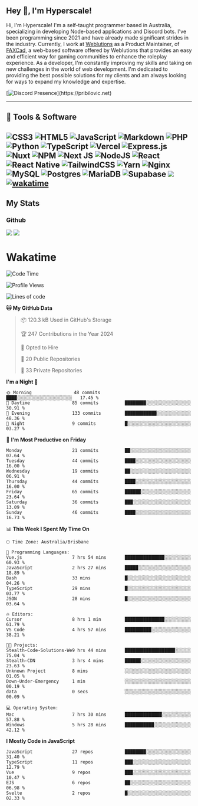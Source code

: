 ## Hey 👋, I'm Hyperscale!

Hi, I'm Hyperscale! I'm a self-taught programmer based in Australia, specializing in developing Node-based applications and Discord bots. I've been programming since 2021 and have already made significant strides in the industry. Currently, I work at [Weblutions](https://weblutions.com) as a Product Maintainer, of [FAXCad](https://weblutions.com/store/faxcad), a web-based software offered by Weblutions that provides an easy and efficient way for gaming communities to enhance the roleplay experience. As a developer, I'm constantly improving my skills and taking on new challenges in the world of web development. I'm dedicated to providing the best possible solutions for my clients and am always looking for ways to expand my knowledge and expertise.

[![Discord Presence](https://lanyard.cnrad.dev/api/906061699562475581?=idleMessage=:Just%Chillin%With%My%Kangaroo!)](https://pribilovic.net)

<p align="center">
<a href="https://github.com/Hyperscale1">
</a>
</p>

---
## 🔧 Tools & Software

![CSS3](https://img.shields.io/badge/css3-%231572B6.svg?style=for-the-badge&logo=css3&logoColor=white) ![HTML5](https://img.shields.io/badge/html5-%23E34F26.svg?style=for-the-badge&logo=html5&logoColor=white) ![JavaScript](https://img.shields.io/badge/javascript-%23323330.svg?style=for-the-badge&logo=javascript&logoColor=%23F7DF1E)  ![Markdown](https://img.shields.io/badge/markdown-%23000000.svg?style=for-the-badge&logo=markdown&logoColor=white) ![PHP](https://img.shields.io/badge/php-%23777BB4.svg?style=for-the-badge&logo=php&logoColor=white) ![Python](https://img.shields.io/badge/python-3670A0?style=for-the-badge&logo=python&logoColor=ffdd54) ![TypeScript](https://img.shields.io/badge/typescript-%23007ACC.svg?style=for-the-badge&logo=typescript&logoColor=white) ![Vercel](https://img.shields.io/badge/vercel-%23000000.svg?style=for-the-badge&logo=vercel&logoColor=white) ![Express.js](https://img.shields.io/badge/express.js-%23404d59.svg?style=for-the-badge&logo=express&logoColor=%2361DAFB) ![Nuxt](https://img.shields.io/badge/Nuxt-%23404d59.svg?style=for-the-badge&logo=nuxtdotjs&logoColor=%02dc82)  ![NPM](https://img.shields.io/badge/NPM-%23000000.svg?style=for-the-badge&logo=npm&logoColor=white) ![Next JS](https://img.shields.io/badge/Next-black?style=for-the-badge&logo=next.js&logoColor=white) ![NodeJS](https://img.shields.io/badge/node.js-6DA55F?style=for-the-badge&logo=node.js&logoColor=white) ![React](https://img.shields.io/badge/react-%2320232a.svg?style=for-the-badge&logo=react&logoColor=%2361DAFB) ![React Native](https://img.shields.io/badge/react_native-%2320232a.svg?style=for-the-badge&logo=react&logoColor=%2361DAFB) ![TailwindCSS](https://img.shields.io/badge/tailwindcss-%2338B2AC.svg?style=for-the-badge&logo=tailwind-css&logoColor=white) ![Yarn](https://img.shields.io/badge/yarn-%232C8EBB.svg?style=for-the-badge&logo=yarn&logoColor=white) ![Nginx](https://img.shields.io/badge/nginx-%23009639.svg?style=for-the-badge&logo=nginx&logoColor=white) ![MySQL](https://img.shields.io/badge/mysql-%2300f.svg?style=for-the-badge&logo=mysql&logoColor=white) ![Postgres](https://img.shields.io/badge/postgres-%23316192.svg?style=for-the-badge&logo=postgresql&logoColor=white) ![MariaDB](https://img.shields.io/badge/mariadb-%23316192.svg?style=for-the-badge&logo=mariadb&logoColor=white) ![Supabase](https://img.shields.io/badge/Supabase-3ECF8E?style=for-the-badge&logo=supabase&logoColor=white) ![](https://img.shields.io/badge/Ubuntu-E95420?style=for-the-badge&logo=ubuntu&logoColor=white) [![wakatime](https://wakatime.com/badge/user/6e098b16-30e8-493e-bf77-598fafbb912d.svg?style=for-the-badge)](https://wakatime.com/@6e098b16-30e8-493e-bf77-598fafbb912d) 
---
## My Stats

### Github
![](https://github-readme-stats.vercel.app/api?username=Hyperscale1&theme=blue-green)
![](https://github-readme-stats.vercel.app/api/top-langs/?username=Hyperscale1&theme=blue-green)

# Wakatime
<!--START_SECTION:waka-->
![Code Time](http://img.shields.io/badge/Code%20Time-880%20hrs%2032%20mins-blue)

![Profile Views](http://img.shields.io/badge/Profile%20Views-0-blue)

![Lines of code](https://img.shields.io/badge/From%20Hello%20World%20I%27ve%20Written-543.3%20thousand%20lines%20of%20code-blue)

**🐱 My GitHub Data** 

> 📦 120.3 kB Used in GitHub's Storage 
 > 
> 🏆 247 Contributions in the Year 2024
 > 
> 💼 Opted to Hire
 > 
> 📜 20 Public Repositories 
 > 
> 🔑 33 Private Repositories 
 > 
**I'm a Night 🦉** 

```text
🌞 Morning                48 commits          ████░░░░░░░░░░░░░░░░░░░░░   17.45 % 
🌆 Daytime                85 commits          ████████░░░░░░░░░░░░░░░░░   30.91 % 
🌃 Evening                133 commits         ████████████░░░░░░░░░░░░░   48.36 % 
🌙 Night                  9 commits           █░░░░░░░░░░░░░░░░░░░░░░░░   03.27 % 
```
📅 **I'm Most Productive on Friday** 

```text
Monday                   21 commits          ██░░░░░░░░░░░░░░░░░░░░░░░   07.64 % 
Tuesday                  44 commits          ████░░░░░░░░░░░░░░░░░░░░░   16.00 % 
Wednesday                19 commits          ██░░░░░░░░░░░░░░░░░░░░░░░   06.91 % 
Thursday                 44 commits          ████░░░░░░░░░░░░░░░░░░░░░   16.00 % 
Friday                   65 commits          ██████░░░░░░░░░░░░░░░░░░░   23.64 % 
Saturday                 36 commits          ███░░░░░░░░░░░░░░░░░░░░░░   13.09 % 
Sunday                   46 commits          ████░░░░░░░░░░░░░░░░░░░░░   16.73 % 
```


📊 **This Week I Spent My Time On** 

```text
🕑︎ Time Zone: Australia/Brisbane

💬 Programming Languages: 
Vue.js                   7 hrs 54 mins       ███████████████░░░░░░░░░░   60.93 % 
JavaScript               2 hrs 27 mins       █████░░░░░░░░░░░░░░░░░░░░   18.89 % 
Bash                     33 mins             █░░░░░░░░░░░░░░░░░░░░░░░░   04.26 % 
TypeScript               29 mins             █░░░░░░░░░░░░░░░░░░░░░░░░   03.77 % 
JSON                     28 mins             █░░░░░░░░░░░░░░░░░░░░░░░░   03.64 % 

🔥 Editors: 
Cursor                   8 hrs 1 min         ███████████████░░░░░░░░░░   61.79 % 
VS Code                  4 hrs 57 mins       ██████████░░░░░░░░░░░░░░░   38.21 % 

🐱‍💻 Projects: 
Stealth-Code-Solutions-We9 hrs 44 mins       ███████████████████░░░░░░   75.04 % 
Stealth-CDN              3 hrs 4 mins        ██████░░░░░░░░░░░░░░░░░░░   23.63 % 
Unknown Project          8 mins              ░░░░░░░░░░░░░░░░░░░░░░░░░   01.05 % 
Down-Under-Emergency     1 min               ░░░░░░░░░░░░░░░░░░░░░░░░░   00.19 % 
data                     0 secs              ░░░░░░░░░░░░░░░░░░░░░░░░░   00.09 % 

💻 Operating System: 
Mac                      7 hrs 30 mins       ██████████████░░░░░░░░░░░   57.88 % 
Windows                  5 hrs 28 mins       ███████████░░░░░░░░░░░░░░   42.12 % 
```

**I Mostly Code in JavaScript** 

```text
JavaScript               27 repos            ████████░░░░░░░░░░░░░░░░░   31.40 % 
TypeScript               11 repos            ███░░░░░░░░░░░░░░░░░░░░░░   12.79 % 
Vue                      9 repos             ███░░░░░░░░░░░░░░░░░░░░░░   10.47 % 
EJS                      6 repos             ██░░░░░░░░░░░░░░░░░░░░░░░   06.98 % 
Svelte                   2 repos             █░░░░░░░░░░░░░░░░░░░░░░░░   02.33 % 
```




<!--END_SECTION:waka-->
